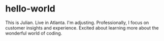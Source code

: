 # hello-world
This is Julian.  Live in Atlanta.  I'm adjusting.
Professionally, I focus on customer insights and experience.
Excited about learning more about the wonderful world of coding.


